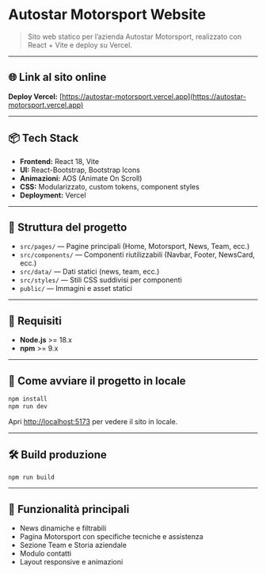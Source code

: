 
# Autostar Motorsport Website

> Sito web statico per l’azienda Autostar Motorsport, realizzato con React + Vite e deploy su Vercel.

---

## 🌐 Link al sito online

**Deploy Vercel:** [https://autostar-motorsport.vercel.app](https://autostar-motorsport.vercel.app)

---

## 📦 Tech Stack
- **Frontend:** React 18, Vite
- **UI:** React-Bootstrap, Bootstrap Icons
- **Animazioni:** AOS (Animate On Scroll)
- **CSS:** Modularizzato, custom tokens, component styles
- **Deployment:** Vercel

---

## 📄 Struttura del progetto

- `src/pages/` — Pagine principali (Home, Motorsport, News, Team, ecc.)
- `src/components/` — Componenti riutilizzabili (Navbar, Footer, NewsCard, ecc.)
- `src/data/` — Dati statici (news, team, ecc.)
- `src/styles/` — Stili CSS suddivisi per componenti
- `public/` — Immagini e asset statici

---

## 🚀 Requisiti

- **Node.js** >= 18.x
- **npm** >= 9.x

---

## 🚀 Come avviare il progetto in locale

```bash
npm install
npm run dev
```

Apri [http://localhost:5173](http://localhost:5173) per vedere il sito in locale.

---

## 🛠️ Build produzione

```bash
npm run build
```

---

## 📝 Funzionalità principali
- News dinamiche e filtrabili
- Pagina Motorsport con specifiche tecniche e assistenza
- Sezione Team e Storia aziendale
- Modulo contatti
- Layout responsive e animazioni
